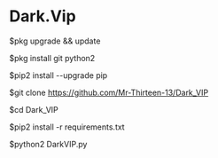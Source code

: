 # Dark.Vip

$pkg upgrade && update

$pkg install git python2

$pip2 install --upgrade pip

$git clone https://github.com/Mr-Thirteen-13/Dark_VIP

$cd Dark_VIP

$pip2 install -r requirements.txt

$python2 DarkVIP.py
